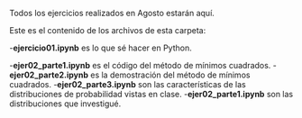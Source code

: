 Todos los ejercicios realizados en Agosto estarán aquí.

Este es el contenido de los archivos de esta carpeta:

-**ejercicio01.ipynb** es lo que sé hacer en Python.

-**ejer02_parte1.ipynb** es el código del método de mínimos cuadrados.
-**ejer02_parte2.ipynb** es la demostración del método de mínimos cuadrados.
-**ejer02_parte3.ipynb** son las características de las distribuciones de probabilidad vistas en clase.
-**ejer02_parte1.ipynb** son las distribuciones que investigué.

